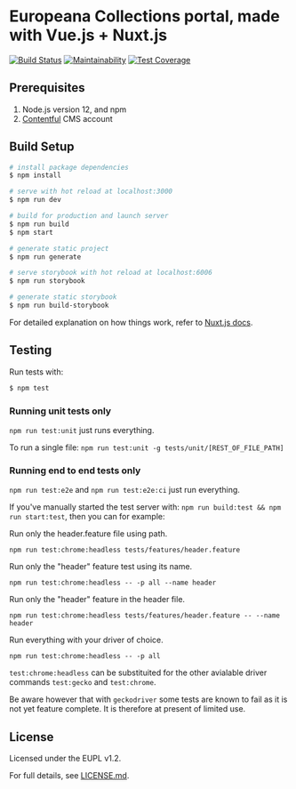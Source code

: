 # Europeana Collections portal, made with Vue.js + Nuxt.js
 [![Build Status](https://travis-ci.com/europeana/portal.js.svg?branch=master)](https://travis-ci.com/europeana/portal.js) [![Maintainability](https://api.codeclimate.com/v1/badges/6d547010dcc180c40cf5/maintainability)](https://codeclimate.com/github/europeana/portal.js/maintainability) [![Test Coverage](https://api.codeclimate.com/v1/badges/6d547010dcc180c40cf5/test_coverage)](https://codeclimate.com/github/europeana/portal.js/test_coverage)

## Prerequisites

1. Node.js version 12, and npm
2. [Contentful](https://www.contentful.com/) CMS account

## Build Setup

```bash
# install package dependencies
$ npm install

# serve with hot reload at localhost:3000
$ npm run dev

# build for production and launch server
$ npm run build
$ npm start

# generate static project
$ npm run generate

# serve storybook with hot reload at localhost:6006
$ npm run storybook

# generate static storybook
$ npm run build-storybook

```

For detailed explanation on how things work, refer to [Nuxt.js docs](https://nuxtjs.org).

## Testing

Run tests with:

```bash
$ npm test
```
### Running unit tests only
`npm run test:unit` just runs everything.

To run a single file: `npm run test:unit -g tests/unit/[REST_OF_FILE_PATH]`

### Running end to end tests only

`npm run test:e2e` and `npm run test:e2e:ci` just run everything.

If you've manually started the test server with: `npm run build:test && npm run start:test`, then you can for example:

Run only the header.feature file using path.

```shell
npm run test:chrome:headless tests/features/header.feature
```


Run only the "header" feature test using its name.

```shell
npm run test:chrome:headless -- -p all --name header
```


Run only the "header" feature in the header file.

```shell
npm run test:chrome:headless tests/features/header.feature -- --name header
```

Run everything with your driver of choice.

```
npm run test:chrome:headless -- -p all
```

`test:chrome:headless` can be substituited for the other avialable driver commands `test:gecko` and `test:chrome`.

Be aware however that with `geckodriver` some tests are known to fail as it is not yet feature complete.
It is therefore at present of limited use.


## License

Licensed under the EUPL v1.2.

For full details, see [LICENSE.md](LICENSE.md).
